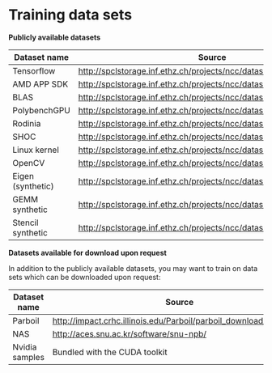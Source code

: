 # Training data sets

**Publicly available datasets**

Dataset name | Source
------------ | -------------
Tensorflow | http://spclstorage.inf.ethz.ch/projects/ncc/datasets/tensorflow.zip
AMD APP SDK | http://spclstorage.inf.ethz.ch/projects/ncc/datasets/amdappsdk.zip
BLAS | http://spclstorage.inf.ethz.ch/projects/ncc/datasets/blas.zip
PolybenchGPU | http://spclstorage.inf.ethz.ch/projects/ncc/datasets/polybenchgpu.zip
Rodinia | http://spclstorage.inf.ethz.ch/projects/ncc/datasets/rodinia.zip
SHOC | http://spclstorage.inf.ethz.ch/projects/ncc/datasets/shoc.zip
Linux kernel | http://spclstorage.inf.ethz.ch/projects/ncc/datasets/linuxkernel.zip
OpenCV | http://spclstorage.inf.ethz.ch/projects/ncc/datasets/opencv.zip
Eigen (synthetic) | http://spclstorage.inf.ethz.ch/projects/ncc/datasets/eigen-synth.zip
GEMM synthetic | http://spclstorage.inf.ethz.ch/projects/ncc/datasets/gemm-synth.zip
Stencil synthetic | http://spclstorage.inf.ethz.ch/projects/ncc/datasets/stencil-synth.zip

**Datasets available for download upon request**

In addition to the publicly available datasets, you may want to train on data sets which can be downloaded upon request:

Dataset name | Source
------------ | -------------
Parboil | http://impact.crhc.illinois.edu/Parboil/parboil_download_page.aspx
NAS | http://aces.snu.ac.kr/software/snu-npb/
Nvidia samples | Bundled with the CUDA toolkit
